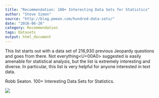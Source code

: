 ```yaml
---
title: "Recommendation: 100+ Interesting Data Sets for Statistics"
author: "Steve Simon"
source: "http://blog.pmean.com/hundred-data-sets/"
date: "2016-06-26"
category: Recommendation
tags: Datasets
output: html_document
---
```


This list starts out with a data set of 216,930 previous Jeopardy
questions and goes from there. Not everything<U+00A0> suggested is easily
amenable for statistical analysis, but the list is extremely interesting
and diverse. In particular, this list is very helpful for anyone
interested in text data.

<!---More--->

Robb Seaton. 100+ Interesting Data Sets for Statistics.

![](../../../web/images/hundred-data-sets01.png)




